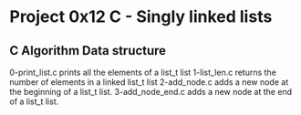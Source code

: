 # Project 0x12 C - Singly linked lists
## C Algorithm Data structure
0-print_list.c prints all the elements of a list_t list
1-list_len.c returns the number of elements in a linked list_t list
2-add_node.c adds a new node at the beginning of a list_t list.
3-add_node_end.c adds a new node at the end of a list_t list.
